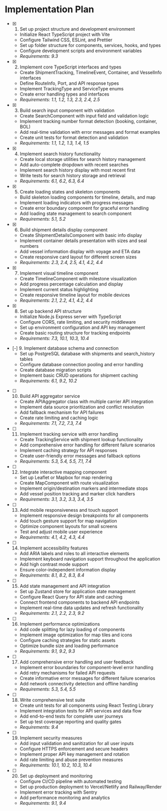# Implementation Plan

- [x] 1. Set up project structure and development environment
  - Initialize React TypeScript project with Vite
  - Configure Tailwind CSS, ESLint, and Prettier
  - Set up folder structure for components, services, hooks, and types
  - Configure development scripts and environment variables
  - _Requirements: 9.3_

- [x] 2. Implement core TypeScript interfaces and types
  - Create ShipmentTracking, TimelineEvent, Container, and VesselInfo interfaces
  - Define RouteInfo, Port, and API response types
  - Implement TrackingType and ServiceType enums
  - Create error handling types and interfaces
  - _Requirements: 1.1, 1.2, 1.3, 2.3, 2.4, 2.5_

- [x] 3. Build search input component with validation
  - Create SearchComponent with input field and validation logic
  - Implement tracking number format detection (booking, container, BOL)
  - Add real-time validation with error messages and format examples
  - Create unit tests for format detection and validation
  - _Requirements: 1.1, 1.2, 1.3, 1.4, 1.5_

- [x] 4. Implement search history functionality
  - Create local storage utilities for search history management
  - Add auto-complete dropdown with recent searches
  - Implement search history display with most recent first
  - Write tests for search history storage and retrieval
  - _Requirements: 6.1, 6.2, 6.3, 6.4_

- [x] 5. Create loading states and skeleton components
  - Build skeleton loading components for timeline, details, and map
  - Implement loading indicators with progress messages
  - Create error boundary component for graceful error handling
  - Add loading state management to search component
  - _Requirements: 5.1, 5.2_

- [x] 6. Build shipment details display component
  - Create ShipmentDetailsComponent with basic info display
  - Implement container details presentation with sizes and seal numbers
  - Add vessel information display with voyage and ETA data
  - Create responsive card layout for different screen sizes
  - _Requirements: 2.3, 2.4, 2.5, 4.1, 4.2, 4.4_

- [x] 7. Implement visual timeline component
  - Create TimelineComponent with milestone visualization
  - Add progress percentage calculation and display
  - Implement current status highlighting
  - Create responsive timeline layout for mobile devices
  - _Requirements: 2.1, 2.2, 4.1, 4.2, 4.4_

- [x] 8. Set up backend API structure
  - Initialize Node.js Express server with TypeScript
  - Configure CORS, rate limiting, and security middleware
  - Set up environment configuration and API key management
  - Create basic routing structure for tracking endpoints
  - _Requirements: 7.3, 10.1, 10.3, 10.4_

- [-] 9. Implement database schema and connection
  - Set up PostgreSQL database with shipments and search_history tables
  - Configure database connection pooling and error handling
  - Create database migration scripts
  - Implement basic CRUD operations for shipment caching
  - _Requirements: 6.1, 9.2, 10.2_

- [ ] 10. Build API aggregator service
  - Create APIAggregator class with multiple carrier API integration
  - Implement data source prioritization and conflict resolution
  - Add fallback mechanism for API failures
  - Create rate limiting and caching logic
  - _Requirements: 7.1, 7.2, 7.3, 7.4_

- [ ] 11. Implement tracking service with error handling
  - Create TrackingService with shipment lookup functionality
  - Add comprehensive error handling for different failure scenarios
  - Implement caching strategy for API responses
  - Create user-friendly error messages and fallback options
  - _Requirements: 5.3, 5.4, 5.5, 7.1, 7.4_

- [ ] 12. Integrate interactive mapping component
  - Set up Leaflet or Mapbox for map rendering
  - Create MapComponent with route visualization
  - Implement origin/destination markers and intermediate stops
  - Add vessel position tracking and marker click handlers
  - _Requirements: 3.1, 3.2, 3.3, 3.4, 3.5_

- [ ] 13. Add mobile responsiveness and touch support
  - Implement responsive design breakpoints for all components
  - Add touch gesture support for map navigation
  - Optimize component layouts for small screens
  - Test and adjust mobile user experience
  - _Requirements: 4.1, 4.2, 4.3, 4.4_

- [ ] 14. Implement accessibility features
  - Add ARIA labels and roles to all interactive elements
  - Implement keyboard navigation support throughout the application
  - Add high contrast mode support
  - Ensure color-independent information display
  - _Requirements: 8.1, 8.2, 8.3, 8.4_

- [ ] 15. Add state management and API integration
  - Set up Zustand store for application state management
  - Configure React Query for API state and caching
  - Connect frontend components to backend API endpoints
  - Implement real-time data updates and refresh functionality
  - _Requirements: 2.1, 2.2, 2.3, 9.2_

- [ ] 16. Implement performance optimizations
  - Add code splitting for lazy loading of components
  - Implement image optimization for map tiles and icons
  - Configure caching strategies for static assets
  - Optimize bundle size and loading performance
  - _Requirements: 9.1, 9.2, 9.3_

- [ ] 17. Add comprehensive error handling and user feedback
  - Implement error boundaries for component-level error handling
  - Add retry mechanisms for failed API requests
  - Create informative error messages for different failure scenarios
  - Add network connectivity detection and offline handling
  - _Requirements: 5.3, 5.4, 5.5_

- [ ] 18. Write comprehensive test suite
  - Create unit tests for all components using React Testing Library
  - Implement integration tests for API services and data flow
  - Add end-to-end tests for complete user journeys
  - Set up test coverage reporting and quality gates
  - _Requirements: 9.4_

- [ ] 19. Implement security measures
  - Add input validation and sanitization for all user inputs
  - Configure HTTPS enforcement and secure headers
  - Implement proper API key management and rotation
  - Add rate limiting and abuse prevention measures
  - _Requirements: 10.1, 10.2, 10.3, 10.4_

- [ ] 20. Set up deployment and monitoring
  - Configure CI/CD pipeline with automated testing
  - Set up production deployment to Vercel/Netlify and Railway/Render
  - Implement error tracking with Sentry
  - Add performance monitoring and analytics
  - _Requirements: 9.1, 9.4_
